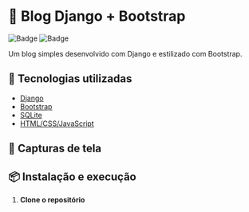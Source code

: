 # 📖 Blog Django + Bootstrap

![Badge](https://img.shields.io/badge/Django-5.1.6-green?style=flat-square)
![Badge](https://img.shields.io/badge/Bootstrap-5.0-blue?style=flat-square)

Um blog simples desenvolvido com Django e estilizado com Bootstrap.

## 🚀 Tecnologias utilizadas

- [Django](https://www.djangoproject.com/)
- [Bootstrap](https://getbootstrap.com/)
- [SQLite](https://www.sqlite.org/)
- [HTML/CSS/JavaScript](https://developer.mozilla.org/pt-BR/docs/Web)

## 📸 Capturas de tela



## 📦 Instalação e execução

1. **Clone o repositório**  
   ```bash
  
